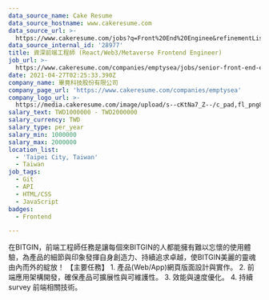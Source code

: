 ```yaml
---
data_source_name: Cake Resume
data_source_hostname: www.cakeresume.com
data_source_url: >-
  https://www.cakeresume.com/jobs?q=Front%20End%20Enginee&refinementList[lang_name][0]=E[…]tech_front-end-development&range[salary_range][min]=1000000
data_source_internal_id: '28977'
title: 資深前端工程師 (React/Web3/Metaverse Frontend Engineer)
job_url: >-
  https://www.cakeresume.com/companies/emptysea/jobs/senior-front-end-engineer-ec8eb4
date: 2021-04-27T02:25:33.390Z
company_name: 畢竟科技股份有限公司
company_page_url: 'https://www.cakeresume.com/companies/emptysea'
company_logo_url: >-
  https://media.cakeresume.com/image/upload/s--cKtNa7_Z--/c_pad,fl_png8,h_200,w_200/v1643361192/tcsszjcidx2hqnsprd0p.png
salary_text: TWD1000000 - TWD2000000
salary_currency: TWD
salary_type: per_year
salary_min: 1000000
salary_max: 2000000
location_list:
  - 'Taipei City, Taiwan'
  - Taiwan
job_tags:
  - Git
  - API
  - HTML/CSS
  - JavaScript
badges:
  - Frontend

---
```


在BITGIN，前端工程師任務是讓每個來BITGIN的人都能擁有難以忘懷的使用體驗，為產品的細節與印象發揮自身創造力、持續追求卓越，使BITGIN美麗的靈魂由內而外的綻放！ 【主要任務】 1. 產品(Web/App)網頁版面設計與實作。 2. 前端應用架構開發，確保產品可擴展性與可維護性。 3. 效能與速度優化。 4. 持續 survey 前端相關技術。